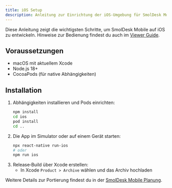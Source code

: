 ```yaml
---
title: iOS Setup
description: Anleitung zur Einrichtung der iOS-Umgebung für SmolDesk Mobile
---
```


Diese Anleitung zeigt die wichtigsten Schritte, um SmolDesk Mobile auf iOS zu entwickeln. Hinweise zur Bedienung findest du auch im [Viewer Guide](../usage/viewer.md).

## Voraussetzungen

- macOS mit aktuellem Xcode
- Node.js 18+
- CocoaPods (für native Abhängigkeiten)

## Installation

1. Abhängigkeiten installieren und Pods einrichten:
   ```bash
   npm install
   cd ios
   pod install
   cd ..
   ```
2. Die App im Simulator oder auf einem Gerät starten:
   ```bash
   npx react-native run-ios
   # oder
   npm run ios
   ```
3. Release‑Build über Xcode erstellen:
   - In Xcode `Product > Archive` wählen und das Archiv hochladen

Weitere Details zur Portierung findest du in der [SmolDesk Mobile Planung](../development/Smodesk-Mobile.md).

